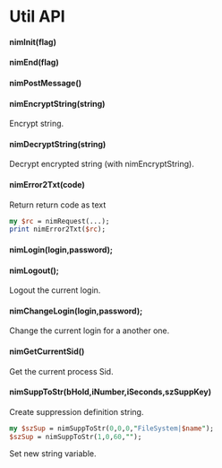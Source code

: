 # Util API

#### nimInit(flag)

#### nimEnd(flag)

#### nimPostMessage()

#### nimEncryptString(string)

Encrypt string.

#### nimDecryptString(string)

Decrypt encrypted string (with nimEncryptString).

#### nimError2Txt(code)

Return return code as text 

```perl
my $rc = nimRequest(...);
print nimError2Txt($rc);
```

#### nimLogin(login,password);

#### nimLogout();

Logout the current login.

#### nimChangeLogin(login,password);

Change the current login for a another one.

#### nimGetCurrentSid()

Get the current process Sid.

#### nimSuppToStr(bHold,iNumber,iSeconds,szSuppKey)

Create suppression definition string.

```perl
my $szSup = nimSuppToStr(0,0,0,"FileSystem|$name");
$szSup = nimSuppToStr(1,0,60,"");
```
Set new string variable.
